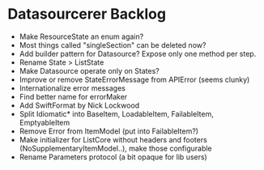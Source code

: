# Datasourcerer Backlog

- Make ResourceState an enum again?
- Most things called "singleSection" can be deleted now?
- Add builder pattern for Datasource? Expose only one method per step.
- Rename State > ListState
- Make Datasource operate only on States?
- Improve or remove StateErrorMessage from APIError (seems clunky) 
- Internationalize error messages
- Find better name for errorMaker
- Add SwiftFormat by Nick Lockwood
- Split Idiomatic* into BaseItem, LoadableItem, FailableItem, EmptyableItem
- Remove Error from ItemModel (put into FailableItem?)
- Make initializer for ListCore without headers and footers (NoSupplementaryItemModel..), make those configurable
- Rename Parameters protocol (a bit opaque for lib users)

